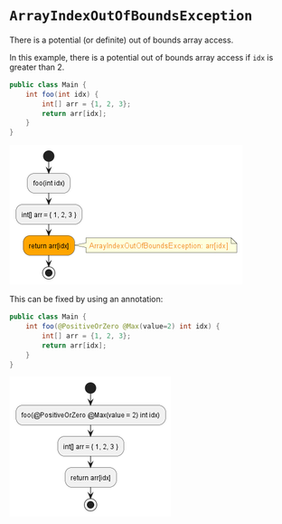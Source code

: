 # `ArrayIndexOutOfBoundsException`

There is a potential (or definite) out of bounds array access.


In this example, there is a potential out of bounds array access if `idx` is greater than 2.
```java hl_lines="4"
public class Main {
    int foo(int idx) {
        int[] arr = {1, 2, 3};
        return arr[idx];
    }
}
```
![Example PlantUML](images/array-idx-error.png)

This can be fixed by using an annotation:
```java hl_lines="2"
public class Main {
    int foo(@PositiveOrZero @Max(value=2) int idx) {
        int[] arr = {1, 2, 3};
        return arr[idx];
    }
}
```
![Fixed Example PlantUML](images/array-idx-fixed.png)
